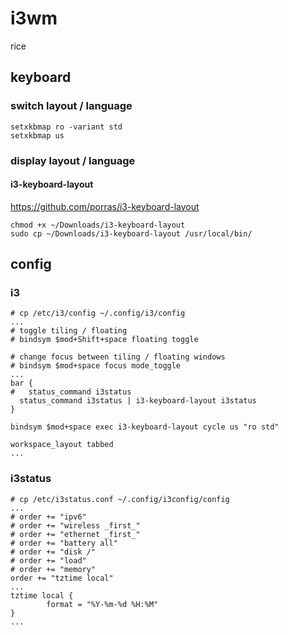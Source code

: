 # i3wm
rice

## keyboard

### switch layout / language

```shell
setxkbmap ro -variant std
setxkbmap us
```

### display layout / language

#### i3-keyboard-layout

https://github.com/porras/i3-keyboard-layout

```shell
chmod +x ~/Downloads/i3-keyboard-layout
sudo cp ~/Downloads/i3-keyboard-layout /usr/local/bin/
```


## config

### i3

```shell
# cp /etc/i3/config ~/.config/i3/config
...
# toggle tiling / floating
# bindsym $mod+Shift+space floating toggle

# change focus between tiling / floating windows
# bindsym $mod+space focus mode_toggle
...
bar {
#   status_command i3status
  status_command i3status | i3-keyboard-layout i3status
}

bindsym $mod+space exec i3-keyboard-layout cycle us "ro std"

workspace_layout tabbed
...
```

### i3status

```shell
# cp /etc/i3status.conf ~/.config/i3config/config
...
# order += "ipv6"
# order += "wireless _first_"
# order += "ethernet _first_"
# order += "battery all"
# order += "disk /"
# order += "load"
# order += "memory"
order += "tztime local"
...
tztime local {
        format = "%Y-%m-%d %H:%M"
}
...
```
